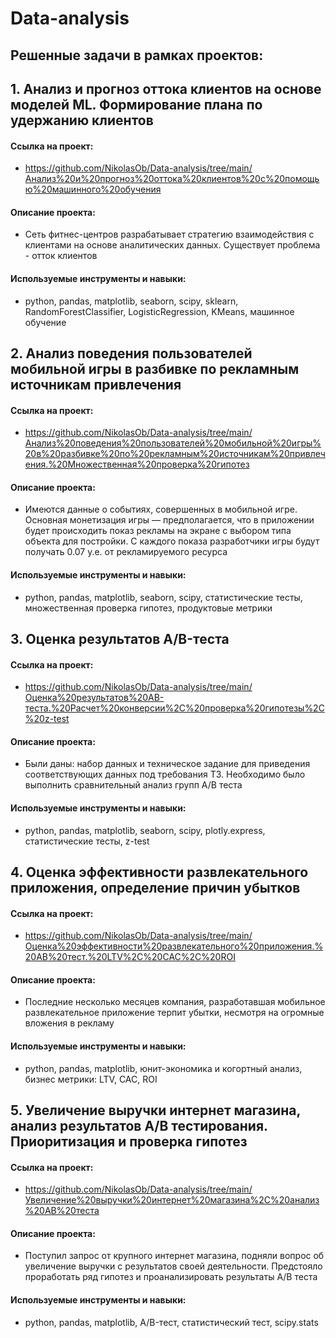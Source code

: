 # Data-analysis
## Решенные задачи в рамках проектов:
## 1. Анализ и прогноз оттока клиентов на основе моделей ML. Формирование плана по удержанию клиентов
#### Сcылка на проект: 
- <https://github.com/NikolasOb/Data-analysis/tree/main/Анализ%20и%20прогноз%20оттока%20клиентов%20с%20помощью%20машинного%20обучения>
#### Описание проекта: 
- Сеть фитнес-центров разрабатывает стратегию взаимодействия с клиентами на основе аналитических данных. Существует проблема - отток клиентов
#### Используемые инструменты и навыки: 
- python, pandas, matplotlib, seaborn, scipy, sklearn, RandomForestClassifier, LogisticRegression, KMeans, машинное обучение

## 2. Анализ поведения пользователей мобильной игры в разбивке по рекламным источникам привлечения
#### Сcылка на проект:
- <https://github.com/NikolasOb/Data-analysis/tree/main/Анализ%20поведения%20пользователей%20мобильной%20игры%20в%20разбивке%20по%20рекламным%20источникам%20привлечения.%20Множественная%20проверка%20гипотез>
#### Описание проекта: 
- Имеются данные о событиях, совершенных в мобильной игре. Основная монетизация игры — предполагается, что в приложении будет происходить показ рекламы на экране с выбором типа объекта для постройки. С каждого показа разработчики игры будут получать 0.07 у.е. от рекламируемого ресурса
#### Используемые инструменты и навыки: 
- python, pandas, matplotlib, seaborn, scipy, статистические тесты, множественная проверка гипотез, продуктовые метрики

## 3. Оценка результатов A/B-теста
#### Сcылка на проект:
- <https://github.com/NikolasOb/Data-analysis/tree/main/Оценка%20результатов%20AB-теста.%20Расчет%20конверсии%2C%20проверка%20гипотезы%2C%20z-test>
#### Описание проекта: 
- Были даны: набор данных и техническое задание для приведения соответствующих данных под требования ТЗ. Необходимо было выполнить сравнительный анализ групп A/B теста
#### Используемые инструменты и навыки: 
- python, pandas, matplotlib, seaborn, scipy, plotly.express, статистические тесты, z-test

## 4. Оценка эффективности развлекательного приложения, определение причин убытков
#### Сcылка на проект:
- <https://github.com/NikolasOb/Data-analysis/tree/main/Оценка%20эффективности%20развлекательного%20приложения.%20АВ%20тест.%20LTV%2C%20CAC%2C%20ROI>
#### Описание проекта: 
- Последние несколько месяцев компания, разработавшая мобильное развлекательное приложение терпит убытки, несмотря на огромные вложения в рекламу
#### Используемые инструменты и навыки: 
- python, pandas, matplotlib, юнит-экономика и когортный анализ, бизнес метрики: LTV, CAC, ROI

## 5. Увеличение выручки интернет магазина, анализ результатов A/B тестирования. Приоритизация и проверка гипотез
#### Сcылка на проект:
- <https://github.com/NikolasOb/Data-analysis/tree/main/Увеличение%20выручки%20интернет%20магазина%2C%20анализ%20АВ%20теста>
#### Описание проекта: 
- Поступил запрос от крупного интернет магазина, подняли вопрос об увеличение выручки с результатов своей деятельности. Предстояло проработать ряд гипотез и проанализировать результаты A/B теста
#### Используемые инструменты и навыки: 
- python, pandas, matplotlib, A/B-тест, статистический тест, scipy.stats
